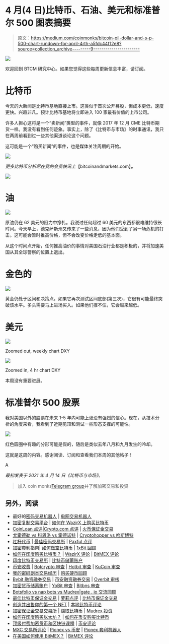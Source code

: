 # 4 月(4 日)比特币、石油、美元和标准普尔 500 图表摘要

> 原文：<https://medium.com/coinmonks/bitcoin-oil-dollar-and-s-p-500-chart-rundown-for-april-4rth-a5fdc44f12e8?source=collection_archive---------9----------------------->

![](img/f17e157d8be7eeb3c4333d4124ffe103.png)

欢迎回到 BTCM 研究中心。如果您觉得这些每周更新信息丰富，请订阅。

# 比特币

今天的大新闻是比特币基地直接上市。这类似于首次公开募股，但成本更低，速度更快。兴趣非凡。预计比特币基地将立即进入 100 家最有价值的上市公司。

许多人担心这将是一个“卖新闻”类型的事件，就像 2017 年 12 月 CME 比特币期货一样。我没有看到任何迹象。事实上，除了《比特币与市场》的时事通讯，我只在两周前看到过一些其他渠道谈论这个问题。

这可能是一个“购买新闻”的事件，也是媒体关注周期的开始。

![](img/3e7697e7a44edcf82ef0b0b2e4def8ca.png)

*更多比特币分析尽在我的会员快讯上*【bitcoinandmarkets.com】**。**

![](img/bf18670bd69fba48ce0e00c5c6362f4a.png)

# 油

![](img/4e6101618022d939494b6bf9be96b299.png)

原油仍在 62 美元的阻力中挣扎。我说过任何超过 60 美元的东西都很难维持很长时间。今天早上，德克萨斯州又传来了一些消息，因为他们受到了另一场危机的打击。这可能会暂时推高价格，但不会改变价格走低的基本面。

从这个时间点开始，任何推高油价的事情对美国石油行业都是积极的，并将加速美国从其全球警察的位置上退出。

# 金色的

![](img/a2a3c16778595b71b004632ee03fd2fa.png)

黄金仍处于区间和决策点。如果它再次测试区间底部(第三次)，它很有可能最终突破该水平。多头需要马上进场买入。如果他们撑不住，它会越来越低。

# 美元

![](img/d9ad6a5a5bdddfa6df835fd37242389a.png)

Zoomed out, weekly chart DXY

![](img/6ef5d8561890269ab067591a51417743.png)

Zoomed in, 4 hr chart DXY

本周没有重要进展。

# 标准普尔 500 股票

我对美国以外的股票在未来 1-5 年内可能上涨没有强烈的信心。现在，从技术分析的角度来看，我看到了近期见顶和测试一些形态支撑的可能性。

![](img/81b21cf8f05520e567e7b9d634c9e4db.png)

红色圆圈中有趣的分形可能是假的，随后是类似去年八月和九月发生的冷却。

这就是这周的内容。感谢阅读、订阅和查看我们本周的其他帖子！

A

*最初发表于 2021 年 4 月 14 日《比特币与市场》。*

> 加入 coin monks[Telegram group](https://t.me/joinchat/PmKOYQ9NNKZlZGNl)并了解加密交易和投资

## 另外，阅读

*   最好的[密码交易机器人](/coinmonks/crypto-trading-bot-c2ffce8acb2a) | [电网交易机器人](https://blog.coincodecap.com/grid-trading)
*   [加密复制交易平台](/coinmonks/top-10-crypto-copy-trading-platforms-for-beginners-d0c37c7d698c) | [如何在 WazirX 上购买比特币](/coinmonks/buy-bitcoin-on-wazirx-2d12b7989af1)
*   [CoinLoan 点评](/coinmonks/coinloan-review-18128b9badc4)|[Crypto.com 点评](/coinmonks/crypto-com-review-f143dca1f74c) | [火币保证金交易](/coinmonks/huobi-margin-trading-b3b06cdc1519)
*   [尤霍德勒 vs 科恩洛 vs 霍德诺特](/coinmonks/youhodler-vs-coinloan-vs-hodlnaut-b1050acde55a) | [Cryptohopper vs 哈斯博特](https://blog.coincodecap.com/cryptohopper-vs-haasbot)
*   [杠杆代币](/coinmonks/leveraged-token-3f5257808b22) | [最佳密码交易所](/coinmonks/crypto-exchange-dd2f9d6f3769) | [Paxful 点评](/coinmonks/paxful-review-4daf2354ab70)
*   [加密套利](/coinmonks/crypto-arbitrage-guide-how-to-make-money-as-a-beginner-62bfe5c868f6)指南| [如何做空比特币](/coinmonks/how-to-short-bitcoin-568a2d0b4ae5) | [1xBit 回顾](https://blog.coincodecap.com/1xbit-review)
*   [如何在印度购买比特币？](/coinmonks/buy-bitcoin-in-india-feb50ddfef94) | [WazirX 评论](/coinmonks/wazirx-review-5c811b074f5b) | [BitMEX 评论](https://blog.coincodecap.com/bitmex-review)
*   [印度比特币交易所](/coinmonks/bitcoin-exchange-in-india-7f1fe79715c9) | [比特币储蓄账户](/coinmonks/bitcoin-savings-account-e65b13f92451)
*   [币安收费](/coinmonks/binance-fees-8588ec17965) | [Botcrypto 审查](/coinmonks/botcrypto-review-2021-build-your-own-trading-bot-coincodecap-6b8332d736c7) | [Hotbit 审查](/coinmonks/hotbit-review-cd5bec41dafb) | [KuCoin 审查](https://blog.coincodecap.com/kucoin-review)
*   [我的密码副本交易经历](/coinmonks/my-experience-with-crypto-copy-trading-d6feb2ce3ac5) | [购买硬币回顾](https://blog.coincodecap.com/buycoins-review)
*   [Bybit 融资融券交易](/coinmonks/bybit-margin-trading-e5071676244e) | [币安融资融券交易](/coinmonks/binance-margin-trading-c9eb5e9d2116) | [Overbit 审核](/coinmonks/overbit-review-9446ed4f2188)
*   [加密货币储蓄账户](/coinmonks/cryptocurrency-savings-accounts-be3bc0feffbf) | [YoBit 审查](/coinmonks/yobit-review-175464162c62) | [Bitbns 审查](/coinmonks/bitbns-review-38256a07e161)
*   [Botsfolio vs nap bots vs Mudrex](/coinmonks/botsfolio-vs-napbots-vs-mudrex-c81344970c02)|[gate . io 交流回顾](/coinmonks/gate-io-exchange-review-61bf87b7078f)
*   [最佳比特币保证金交易](/coinmonks/bitcoin-margin-trading-exchange-bcbfcbf7b8e3) | [萝莉点评](/coinmonks/lolli-review-e6ddc7895ad8) | [比特币保证金交易](https://blog.coincodecap.com/bityard-margin-trading)
*   [创造并出售你的第一个 NFT](https://blog.coincodecap.com/create-nft) | [本地比特币评论](/coinmonks/localbitcoins-review-6cc001c6ed56)
*   [加密保证金交易交易所](/coinmonks/crypto-margin-trading-exchanges-428b1f7ad108) | [赚取比特币](/coinmonks/earn-bitcoin-6e8bd3c592d9) | [Mudrex 投资](https://blog.coincodecap.com/mudrex-invest-review-the-best-way-to-invest-in-crypto)
*   [如何在印度购买以太坊？](https://blog.coincodecap.com/buy-ethereum-in-india) | [如何在币安购买比特币](https://blog.coincodecap.com/buy-bitcoin-binance)
*   [顶级付费加密货币和区块链课程](https://blog.coincodecap.com/blockchain-courses) | [币安评论](/coinmonks/binance-review-ee10d3bf3b6e)
*   [MXC 交易所评论](/coinmonks/mxc-exchange-review-3af0ec1cba8c) | [Pionex vs 币安](https://blog.coincodecap.com/pionex-vs-binance) | [Pionex 套利机器人](https://blog.coincodecap.com/pionex-arbitrage-bot)
*   [在美国如何使用 BitMEX？](https://blog.coincodecap.com/use-bitmex-in-usa) | [BitMEX 评论](https://blog.coincodecap.com/bitmex-review)